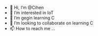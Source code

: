 - 👋 Hi, I’m @Cihen
- 👀 I’m interested in IoT
- 🌱 I’m gegin learning C 
- 💞️ I’m looking to collaborate on learning C
- 📫 How to reach me ...

<!---
Cihen/Cihen is a ✨ special ✨ repository because its `README.md` (this file) appears on your GitHub profile.
You can click the Preview link to take a look at your changes.
--->
